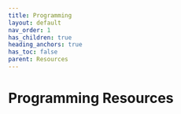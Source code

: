 ```yaml
---
title: Programming
layout: default
nav_order: 1
has_children: true
heading_anchors: true
has_toc: false
parent: Resources
---
```

# Programming Resources
